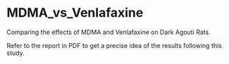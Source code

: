 # MDMA_vs_Venlafaxine
Comparing the effects of MDMA and Venlafaxine on Dark Agouti Rats.

Refer to the report in PDF to get a precise idea of the results following this study. </br>


